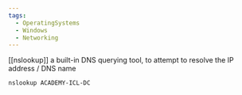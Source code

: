 ```yaml
---
tags:
  - OperatingSystems
  - Windows
  - Networking
---
```

[[nslookup]] a built-in DNS querying tool, to attempt to resolve the IP address / DNS name

```powershell-session
nslookup ACADEMY-ICL-DC
```
